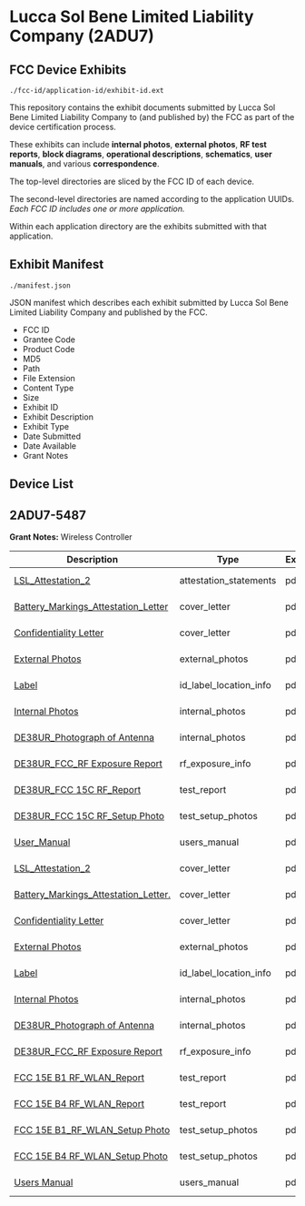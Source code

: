 # Lucca Sol Bene Limited Liability Company (2ADU7)
## FCC Device Exhibits

```
./fcc-id/application-id/exhibit-id.ext
```

This repository contains the exhibit documents submitted by Lucca Sol Bene Limited Liability Company to (and published by) the FCC as part of the device certification process.

These exhibits can include **internal photos**, **external photos**, **RF test reports**, **block diagrams**, **operational descriptions**, **schematics**, **user manuals**, and various **correspondence**.

The top-level directories are sliced by the FCC ID of each device.

The second-level directories are named according to the application UUIDs. *Each FCC ID includes one or more application.*

Within each application directory are the exhibits submitted with that application. 

## Exhibit Manifest

```
./manifest.json
```

JSON manifest which describes each exhibit submitted by Lucca Sol Bene Limited Liability Company and published by the FCC.

- FCC ID
- Grantee Code
- Product Code
- MD5
- Path
- File Extension
- Content Type
- Size
- Exhibit ID
- Exhibit Description
- Exhibit Type
- Date Submitted
- Date Available
- Grant Notes

## Device List
## 2ADU7-5487
**Grant Notes:** Wireless Controller

| Description | Type | Ext | Size | Submitted | Available |
| ----------- | ---- | --- | ---- | --------- | --------- |
| [LSL_Attestation_2](2ADU7-5487/3b31dc91152ad8066df40353a996c549/2736061.pdf) | attestation_statements | pdf | 384714 | 2015-09-01 | 2015-09-08 |
| [Battery_Markings_Attestation_Letter](2ADU7-5487/3b31dc91152ad8066df40353a996c549/2736062.pdf) | cover_letter | pdf | 496011 | 2015-09-01 | 2015-09-08 |
| [Confidentiality Letter](2ADU7-5487/3b31dc91152ad8066df40353a996c549/2736063.pdf) | cover_letter | pdf | 1151004 | 2015-09-01 | 2015-09-08 |
| [External Photos](2ADU7-5487/3b31dc91152ad8066df40353a996c549/2736070.pdf) | external_photos | pdf | 349719 | 2015-09-01 | 2016-02-28 |
| [Label](2ADU7-5487/3b31dc91152ad8066df40353a996c549/2736065.pdf) | id_label_location_info | pdf | 22492 | 2015-09-01 | 2015-09-08 |
| [Internal Photos](2ADU7-5487/3b31dc91152ad8066df40353a996c549/2736071.pdf) | internal_photos | pdf | 1036114 | 2015-09-01 | 2016-02-28 |
| [DE38UR_Photograph of Antenna](2ADU7-5487/3b31dc91152ad8066df40353a996c549/2736072.pdf) | internal_photos | pdf | 124886 | 2015-09-01 | 2016-02-28 |
| [DE38UR_FCC_RF Exposure Report](2ADU7-5487/3b31dc91152ad8066df40353a996c549/2736069.pdf) | rf_exposure_info | pdf | 245780 | 2015-09-01 | 2015-09-08 |
| [DE38UR_FCC 15C RF_Report](2ADU7-5487/3b31dc91152ad8066df40353a996c549/2736066.pdf) | test_report | pdf | 1184499 | 2015-09-01 | 2015-09-08 |
| [DE38UR_FCC 15C RF_Setup Photo](2ADU7-5487/3b31dc91152ad8066df40353a996c549/2736068.pdf) | test_setup_photos | pdf | 308712 | 2015-09-01 | 2016-02-28 |
| [User_Manual](2ADU7-5487/3b31dc91152ad8066df40353a996c549/2736073.pdf) | users_manual | pdf | 1440909 | 2015-09-01 | 2016-02-28 |
| [LSL_Attestation_2](2ADU7-5487/7ead7ace0b83ab2fca7d595d56b42383/2736061.pdf) | cover_letter | pdf | 384714 | 2015-09-01 | 2015-09-08 |
| [Battery_Markings_Attestation_Letter.](2ADU7-5487/7ead7ace0b83ab2fca7d595d56b42383/2736062.pdf) | cover_letter | pdf | 496011 | 2015-09-01 | 2015-09-08 |
| [Confidentiality Letter](2ADU7-5487/7ead7ace0b83ab2fca7d595d56b42383/2736063.pdf) | cover_letter | pdf | 1151004 | 2015-09-01 | 2015-09-08 |
| [External Photos](2ADU7-5487/7ead7ace0b83ab2fca7d595d56b42383/2736070.pdf) | external_photos | pdf | 349719 | 2015-09-01 | 2016-02-28 |
| [Label](2ADU7-5487/7ead7ace0b83ab2fca7d595d56b42383/2736065.pdf) | id_label_location_info | pdf | 22492 | 2015-09-01 | 2015-09-08 |
| [Internal Photos](2ADU7-5487/7ead7ace0b83ab2fca7d595d56b42383/2736071.pdf) | internal_photos | pdf | 1036114 | 2015-09-01 | 2016-02-28 |
| [DE38UR_Photograph of Antenna](2ADU7-5487/7ead7ace0b83ab2fca7d595d56b42383/2736072.pdf) | internal_photos | pdf | 124886 | 2015-09-01 | 2016-02-28 |
| [DE38UR_FCC_RF Exposure Report](2ADU7-5487/7ead7ace0b83ab2fca7d595d56b42383/2736069.pdf) | rf_exposure_info | pdf | 245780 | 2015-09-01 | 2015-09-08 |
| [FCC 15E B1 RF_WLAN_Report](2ADU7-5487/7ead7ace0b83ab2fca7d595d56b42383/2736264.pdf) | test_report | pdf | 979837 | 2015-09-01 | 2015-09-08 |
| [FCC 15E B4 RF_WLAN_Report](2ADU7-5487/7ead7ace0b83ab2fca7d595d56b42383/2736265.pdf) | test_report | pdf | 1002830 | 2015-09-01 | 2015-09-08 |
| [FCC 15E B1_RF_WLAN_Setup Photo](2ADU7-5487/7ead7ace0b83ab2fca7d595d56b42383/2736266.pdf) | test_setup_photos | pdf | 341565 | 2015-09-01 | 2016-02-28 |
| [FCC 15E B4 RF_WLAN_Setup Photo](2ADU7-5487/7ead7ace0b83ab2fca7d595d56b42383/2736288.pdf) | test_setup_photos | pdf | 171797 | 2015-09-01 | 2016-02-28 |
| [Users Manual](2ADU7-5487/7ead7ace0b83ab2fca7d595d56b42383/2736073.pdf) | users_manual | pdf | 1440909 | 2015-09-01 | 2016-02-28 |
